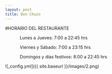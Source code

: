 ```yaml
---
layout: post
title: Don Chuzo
---
```

#HORARIO DEL RESTAURANTE

<ul><ol>Lunes a Jueves: 7:00 a 22:45 hrs</ol>
<ol>Viernes y Sábado: 7:00 a 23:15 hrs</ol>
<ol>Domingos y días festivos: 8:00 a 22:45 hrs</ol></ul>
![_config.yml]({{ site.baseurl }}/images/2.png)



